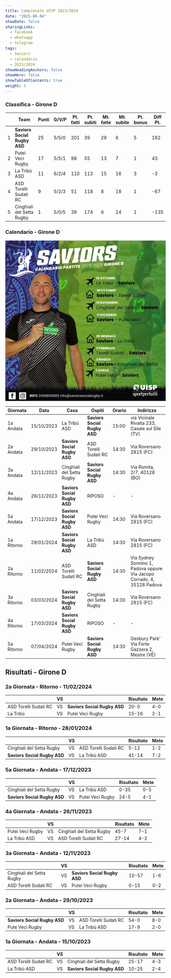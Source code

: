 ```yaml
---
title: Campionato UISP 2023/2024
date: "2025-08-04"
showDate: false
sharingLinks:
  - facebook
  - whatsapp
  - telegram
tags:
  - Saviors
  - calendario
  - 2023/2024
showHeadingAnchors: false
showHero: false
showTableOfContents: true
weight: 3
---
```


### Classifica - Girone D

|     | Team                         | Punti | G/V/P | Pt. fatti | Pt. subiti | Mt. fatte | Mt. subite | Pt. bonus | Diff Pt. |
| --- | ---------------------------- | ----- | ----- | --------- | ---------- | --------- | ---------- | --------- | -------- |
| 1   | **Saviors Social Rugby ASD** | 25    | 5/5/0 | 201       | 39         | 29        | 6          | 5         | 162      |
| 2   | Putei Veci Rugby             | 17    | 5/5/1 | 98        | 55         | 13        | 7          | 1         | 43       |
| 3   | La Tribù ASD                 | 11    | 6/2/4 | 110       | 113        | 15        | 16         | 3         | -3       |
| 4   | ASD Torelli Sudati RC        | 9     | 5/2/3 | 51        | 118        | 8         | 18         | 1         | -67      |
| 5   | Cinghiali del Setta Rugby    | 1     | 5/0/5 | 39        | 174        | 6         | 24         | 1         | -135     |

### Calendario - Girone D

![](./featured.jpg)

| Giornata   | Data       | Casa                         | Ospiti                       | Orario | Indirizzo                                                               |
| ---------- | ---------- | ---------------------------- | ---------------------------- | ------ | ----------------------------------------------------------------------- |
| 1a Andata  | 15/10/2023 | La Tribù ASD                 | **Saviors Social Rugby ASD** | 15:00  | via Vicinale Rivalta 233, Casale sul Sile (TV)                          |
| 2a Andata  | 29/10/2023 | **Saviors Social Rugby ASD** | ASD Torelli Sudati RC        | 14:30  | Via Roversano 2815 (FC)                                                 |
| 3a Andata  | 12/11/2023 | Cinghiali del Setta Rugby    | **Saviors Social Rugby ASD** | 14:30  | Via Romita, 2/7, 40128 (BO)                                             |
| 4a Andata  | 26/11/2023 | **Saviors Social Rugby ASD** | RIPOSO                       | -      | -                                                                       |
| 5a Andata  | 17/12/2023 | **Saviors Social Rugby ASD** | Putei Veci Rugby             | 14:30  | Via Roversano 2815 (FC)                                                 |
| 1a Ritorno | 28/01/2024 | **Saviors Social Rugby ASD** | La Tribù ASD                 | 14:30  | Via Roversano 2815 (FC)                                                 |
| 2a Ritorno | 11/02/2024 | ASD Torelli Sudati RC        | **Saviors Social Rugby ASD** | 14:30  | Via Sydney Sonnino 1, Padova oppure Via Jacopo Corrado, 4, 35128 Padova |
| 3a Ritorno | 03/03/2024 | **Saviors Social Rugby ASD** | Cinghiali del Setta Rugby    | 14:30  | Via Roversano 2815 (FC)                                                 |
| 4a Ritorno | 17/03/2024 | **Saviors Social Rugby ASD** | RIPOSO                       | -      | -                                                                       |
| 5a Ritorno | 07/04/2024 | Putei Veci Rugby             | **Saviors Social Rugby ASD** | 14:30  | Gesbury Park' Via Forte Gazzera 2, Mestre (VE)                          |

## Risultati - Girone D

### 2a Giornata - Ritorno - 11/02/2024

|                       | VS  |                              | Risultato | Mete |
| --------------------- | --- | ---------------------------- | --------- | ---- |
| ASD Torelli Sudati RC | VS  | **Saviors Social Rugby ASD** | 20-0      | 4-0  |
| La Tribù              | VS  | Putei Veci Rugby             | 15-16     | 2-1  |

### 1a Giornata - Ritorno - 28/01/2024

|                              | VS  |                       | Risultato | Mete |
| ---------------------------- | --- | --------------------- | --------- | ---- |
| Cinghiali del Setta Rugby    | VS  | ASD Torelli Sudati RC | 5-12      | 1-2  |
| **Saviors Social Rugby ASD** | VS  | La Tribù ASD          | 41-14     | 7-2  |

### 5a Giornata - Andata - 17/12/2023

|                              | VS  |                  | Risultato | Mete |
| ---------------------------- | --- | ---------------- | --------- | ---- |
| Cinghiali del Setta Rugby    | VS  | La Tribù ASD     | 0-35      | 0-5  |
| **Saviors Social Rugby ASD** | VS  | Putei Veci Rugby | 24-5      | 4-1  |

### 4a Giornata - Andata - 26/11/2023

|                  | VS  |                           | Risultato | Mete |
| ---------------- | --- | ------------------------- | --------- | ---- |
| Putei Veci Rugby | VS  | Cinghiali del Setta Rugby | 45-7      | 7-1  |
| La Tribù ASD     | VS  | ASD Torelli Sudati RC     | 27-14     | 4-2  |

### 3a Giornata - Andata - 12/11/2023

|                           | VS  |                              | Risultato | Mete |
| ------------------------- | --- | ---------------------------- | --------- | ---- |
| Cinghiali del Setta Rugby | VS  | **Saviors Social Rugby ASD** | 10-57     | 1-6  |
| ASD Torelli Sudati RC     | VS  | Putei Veci Rugby             | 0-15      | 0-2  |

### 2a Giornata - Andata - 29/10/2023

|                              | VS  |                       | Risultato | Mete |
| ---------------------------- | --- | --------------------- | --------- | ---- |
| **Saviors Social Rugby ASD** | VS  | ASD Torelli Sudati RC | 54-0      | 8-0  |
| Pute Veci Rugby              | VS  | La Tribù ASD          | 17-9      | 2-0  |

### 1a Giornata - Andata - 15/10/2023

|                       | VS  |                              | Risultato | Mete |
| --------------------- | --- | ---------------------------- | --------- | ---- |
| ASD Torelli Sudati RC | VS  | Cinghiali del Setta Rugby    | 25-17     | 4-3  |
| La Tribù ASD          | VS  | **Saviors Social Rugby ASD** | 10-25     | 2-4  |
